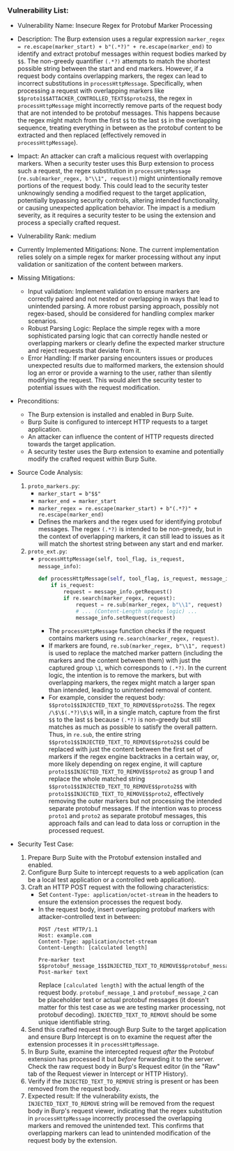 ### Vulnerability List:

- Vulnerability Name: Insecure Regex for Protobuf Marker Processing
- Description:
    The Burp extension uses a regular expression `marker_regex = re.escape(marker_start) + b"(.*?)" + re.escape(marker_end)` to identify and extract protobuf messages within request bodies marked by `$$`. The non-greedy quantifier `(.*?)` attempts to match the shortest possible string between the start and end markers. However, if a request body contains overlapping markers, the regex can lead to incorrect substitutions in `processHttpMessage`. Specifically, when processing a request with overlapping markers like `$$proto1$$ATTACKER_CONTROLLED_TEXT$$proto2$$`, the regex in `processHttpMessage` might incorrectly remove parts of the request body that are not intended to be protobuf messages. This happens because the regex might match from the first `$$` to the last `$$` in the overlapping sequence, treating everything in between as the protobuf content to be extracted and then replaced (effectively removed in `processHttpMessage`).
- Impact:
    An attacker can craft a malicious request with overlapping markers. When a security tester uses this Burp extension to process such a request, the regex substitution in `processHttpMessage` (`re.sub(marker_regex, b"\\1", request)`) might unintentionally remove portions of the request body. This could lead to the security tester unknowingly sending a modified request to the target application, potentially bypassing security controls, altering intended functionality, or causing unexpected application behavior. The impact is a medium severity, as it requires a security tester to be using the extension and process a specially crafted request.
- Vulnerability Rank: medium
- Currently Implemented Mitigations:
    None. The current implementation relies solely on a simple regex for marker processing without any input validation or sanitization of the content between markers.
- Missing Mitigations:
    - Input validation: Implement validation to ensure markers are correctly paired and not nested or overlapping in ways that lead to unintended parsing. A more robust parsing approach, possibly not regex-based, should be considered for handling complex marker scenarios.
    - Robust Parsing Logic: Replace the simple regex with a more sophisticated parsing logic that can correctly handle nested or overlapping markers or clearly define the expected marker structure and reject requests that deviate from it.
    - Error Handling: If marker parsing encounters issues or produces unexpected results due to malformed markers, the extension should log an error or provide a warning to the user, rather than silently modifying the request. This would alert the security tester to potential issues with the request modification.
- Preconditions:
    - The Burp extension is installed and enabled in Burp Suite.
    - Burp Suite is configured to intercept HTTP requests to a target application.
    - An attacker can influence the content of HTTP requests directed towards the target application.
    - A security tester uses the Burp extension to examine and potentially modify the crafted request within Burp Suite.
- Source Code Analysis:
    1. `proto_markers.py`:
        - `marker_start = b"$$"`
        - `marker_end = marker_start`
        - `marker_regex = re.escape(marker_start) + b"(.*?)" + re.escape(marker_end)`
        - Defines the markers and the regex used for identifying protobuf messages. The regex `(.*?)` is intended to be non-greedy, but in the context of overlapping markers, it can still lead to issues as it will match the shortest string between any start and end marker.
    2. `proto_ext.py`:
        - `processHttpMessage(self, tool_flag, is_request, message_info)`:
          ```python
          def processHttpMessage(self, tool_flag, is_request, message_info):
              if is_request:
                  request = message_info.getRequest()
                  if re.search(marker_regex, request):
                      request = re.sub(marker_regex, b"\\1", request)
                      # ... (Content-Length update logic) ...
                      message_info.setRequest(request)
          ```
          - The `processHttpMessage` function checks if the request contains markers using `re.search(marker_regex, request)`.
          - If markers are found, `re.sub(marker_regex, b"\\1", request)` is used to replace the matched marker pattern (including the markers and the content between them) with just the captured group `\1`, which corresponds to `(.*?)`. In the current logic, the intention is to remove the markers, but with overlapping markers, the regex might match a larger span than intended, leading to unintended removal of content.
          - For example, consider the request body: `$$proto1$$INJECTED_TEXT_TO_REMOVE$$proto2$$`. The regex `/\$\$(.*?)\$\$` will, in a single match, capture from the first `$$` to the last `$$` because `(.*?)` is non-greedy but still matches as much as possible to satisfy the overall pattern. Thus, in `re.sub`, the entire string `$$proto1$$INJECTED_TEXT_TO_REMOVE$$proto2$$` could be replaced with just the content between the first set of markers if the regex engine backtracks in a certain way, or, more likely depending on regex engine, it will capture `proto1$$INJECTED_TEXT_TO_REMOVE$$proto2` as group 1 and replace the whole matched string `$$proto1$$INJECTED_TEXT_TO_REMOVE$$proto2$$` with `proto1$$INJECTED_TEXT_TO_REMOVE$$proto2`, effectively removing the outer markers but not processing the intended separate protobuf messages. If the intention was to process `proto1` and `proto2` as separate protobuf messages, this approach fails and can lead to data loss or corruption in the processed request.

- Security Test Case:
    1. Prepare Burp Suite with the Protobuf extension installed and enabled.
    2. Configure Burp Suite to intercept requests to a web application (can be a local test application or a controlled web application).
    3. Craft an HTTP POST request with the following characteristics:
        - Set `Content-Type: application/octet-stream` in the headers to ensure the extension processes the request body.
        - In the request body, insert overlapping protobuf markers with attacker-controlled text in between:
          ```
          POST /test HTTP/1.1
          Host: example.com
          Content-Type: application/octet-stream
          Content-Length: [calculated length]

          Pre-marker text $$protobuf_message_1$$INJECTED_TEXT_TO_REMOVE$$protobuf_message_2$$ Post-marker text
          ```
          Replace `[calculated length]` with the actual length of the request body. `protobuf_message_1` and `protobuf_message_2` can be placeholder text or actual protobuf messages (it doesn't matter for this test case as we are testing marker processing, not protobuf decoding). `INJECTED_TEXT_TO_REMOVE` should be some unique identifiable string.
    4. Send this crafted request through Burp Suite to the target application and ensure Burp Intercept is on to examine the request after the extension processes it in `processHttpMessage`.
    5. In Burp Suite, examine the intercepted request *after* the Protobuf extension has processed it but *before* forwarding it to the server. Check the raw request body in Burp's Request editor (in the "Raw" tab of the Request viewer in Intercept or HTTP History).
    6. Verify if the `INJECTED_TEXT_TO_REMOVE` string is present or has been removed from the request body.
    7. Expected result: If the vulnerability exists, the `INJECTED_TEXT_TO_REMOVE` string will be removed from the request body in Burp's request viewer, indicating that the regex substitution in `processHttpMessage` incorrectly processed the overlapping markers and removed the unintended text. This confirms that overlapping markers can lead to unintended modification of the request body by the extension.